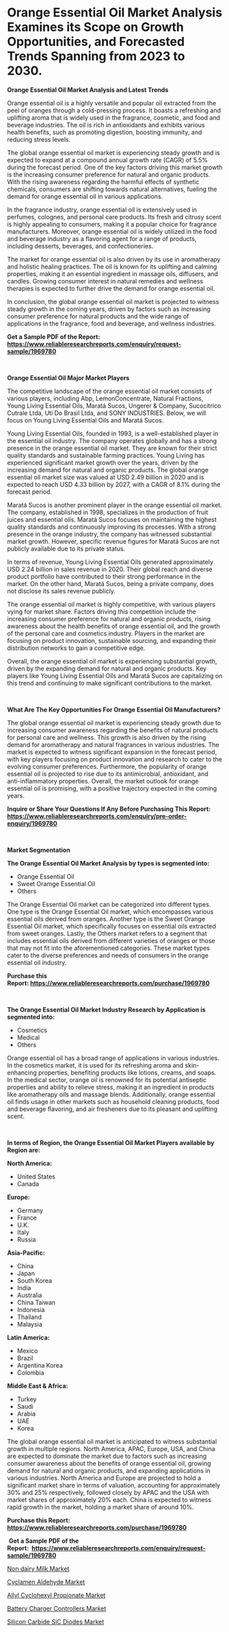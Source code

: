 <p><h1>Orange Essential Oil Market Analysis Examines its Scope on Growth Opportunities, and Forecasted Trends Spanning from 2023 to 2030.</h1></p><p><strong>Orange Essential Oil Market Analysis and Latest Trends</strong></p>
<p><p>Orange essential oil is a highly versatile and popular oil extracted from the peel of oranges through a cold-pressing process. It boasts a refreshing and uplifting aroma that is widely used in the fragrance, cosmetic, and food and beverage industries. The oil is rich in antioxidants and exhibits various health benefits, such as promoting digestion, boosting immunity, and reducing stress levels.</p><p>The global orange essential oil market is experiencing steady growth and is expected to expand at a compound annual growth rate (CAGR) of 5.5% during the forecast period. One of the key factors driving this market growth is the increasing consumer preference for natural and organic products. With the rising awareness regarding the harmful effects of synthetic chemicals, consumers are shifting towards natural alternatives, fueling the demand for orange essential oil in various applications.</p><p>In the fragrance industry, orange essential oil is extensively used in perfumes, colognes, and personal care products. Its fresh and citrusy scent is highly appealing to consumers, making it a popular choice for fragrance manufacturers. Moreover, orange essential oil is widely utilized in the food and beverage industry as a flavoring agent for a range of products, including desserts, beverages, and confectioneries.</p><p>The market for orange essential oil is also driven by its use in aromatherapy and holistic healing practices. The oil is known for its uplifting and calming properties, making it an essential ingredient in massage oils, diffusers, and candles. Growing consumer interest in natural remedies and wellness therapies is expected to further drive the demand for orange essential oil.</p><p>In conclusion, the global orange essential oil market is projected to witness steady growth in the coming years, driven by factors such as increasing consumer preference for natural products and the wide range of applications in the fragrance, food and beverage, and wellness industries.</p></p>
<p><strong>Get a Sample PDF of the Report:&nbsp; <a href="https://www.reliableresearchreports.com/enquiry/request-sample/1969780">https://www.reliableresearchreports.com/enquiry/request-sample/1969780</a></strong></p>
<p>&nbsp;</p>
<p><strong>Orange Essential Oil Major Market Players</strong></p>
<p><p>The competitive landscape of the orange essential oil market consists of various players, including Abp, LemonConcentrate, Natural Fractions, Young Living Essential Oils, Maratá Sucos, Ungerer & Company, Sucocitrico Cutrale Ltda, Uti Do Brasil Ltda, and SONY INDUSTRIES. Below, we will focus on Young Living Essential Oils and Maratá Sucos.</p><p>Young Living Essential Oils, founded in 1993, is a well-established player in the essential oil industry. The company operates globally and has a strong presence in the orange essential oil market. They are known for their strict quality standards and sustainable farming practices. Young Living has experienced significant market growth over the years, driven by the increasing demand for natural and organic products. The global orange essential oil market size was valued at USD 2.49 billion in 2020 and is expected to reach USD 4.33 billion by 2027, with a CAGR of 8.1% during the forecast period.</p><p>Maratá Sucos is another prominent player in the orange essential oil market. The company, established in 1998, specializes in the production of fruit juices and essential oils. Maratá Sucos focuses on maintaining the highest quality standards and continuously improving its processes. With a strong presence in the orange industry, the company has witnessed substantial market growth. However, specific revenue figures for Maratá Sucos are not publicly available due to its private status.</p><p>In terms of revenue, Young Living Essential Oils generated approximately USD 2.24 billion in sales revenue in 2020. Their global reach and diverse product portfolio have contributed to their strong performance in the market. On the other hand, Maratá Sucos, being a private company, does not disclose its sales revenue publicly.</p><p>The orange essential oil market is highly competitive, with various players vying for market share. Factors driving this competition include the increasing consumer preference for natural and organic products, rising awareness about the health benefits of orange essential oil, and the growth of the personal care and cosmetics industry. Players in the market are focusing on product innovation, sustainable sourcing, and expanding their distribution networks to gain a competitive edge.</p><p>Overall, the orange essential oil market is experiencing substantial growth, driven by the expanding demand for natural and organic products. Key players like Young Living Essential Oils and Maratá Sucos are capitalizing on this trend and continuing to make significant contributions to the market.</p></p>
<p>&nbsp;</p>
<p><strong>What Are The Key Opportunities For Orange Essential Oil Manufacturers?</strong></p>
<p><p>The global orange essential oil market is experiencing steady growth due to increasing consumer awareness regarding the benefits of natural products for personal care and wellness. This growth is also driven by the rising demand for aromatherapy and natural fragrances in various industries. The market is expected to witness significant expansion in the forecast period, with key players focusing on product innovation and research to cater to the evolving consumer preferences. Furthermore, the popularity of orange essential oil is projected to rise due to its antimicrobial, antioxidant, and anti-inflammatory properties. Overall, the market outlook for orange essential oil is promising, with a positive trajectory expected in the coming years.</p></p>
<p><strong>Inquire or Share Your Questions If Any Before Purchasing This Report: <a href="https://www.reliableresearchreports.com/enquiry/pre-order-enquiry/1969780">https://www.reliableresearchreports.com/enquiry/pre-order-enquiry/1969780</a></strong></p>
<p>&nbsp;</p>
<p><strong>Market Segmentation</strong></p>
<p><strong>The Orange Essential Oil Market Analysis by types is segmented into:</strong></p>
<p><ul><li>Orange Essential Oil</li><li>Sweet Oramge Essential Oil</li><li>Others</li></ul></p>
<p><p>The Orange Essential Oil market can be categorized into different types. One type is the Orange Essential Oil market, which encompasses various essential oils derived from oranges. Another type is the Sweet Orange Essential Oil market, which specifically focuses on essential oils extracted from sweet oranges. Lastly, the Others market refers to a segment that includes essential oils derived from different varieties of oranges or those that may not fit into the aforementioned categories. These market types cater to the diverse preferences and needs of consumers in the orange essential oil industry.</p></p>
<p><strong>Purchase this Report:&nbsp;<a href="https://www.reliableresearchreports.com/purchase/1969780">https://www.reliableresearchreports.com/purchase/1969780</a></strong></p>
<p>&nbsp;</p>
<p><strong>The Orange Essential Oil Market Industry Research by Application is segmented into:</strong></p>
<p><ul><li>Cosmetics</li><li>Medical</li><li>Others</li></ul></p>
<p><p>Orange essential oil has a broad range of applications in various industries. In the cosmetics market, it is used for its refreshing aroma and skin-enhancing properties, benefiting products like lotions, creams, and soaps. In the medical sector, orange oil is renowned for its potential antiseptic properties and ability to relieve stress, making it an ingredient in products like aromatherapy oils and massage blends. Additionally, orange essential oil finds usage in other markets such as household cleaning products, food and beverage flavoring, and air fresheners due to its pleasant and uplifting scent.</p></p>
<p>&nbsp;</p>
<p><strong>In terms of Region, the Orange Essential Oil Market Players available by Region are:</strong></p>
<p>
    <p> <strong> North America: </strong>
        <ul>
            <li>United States</li>
            <li>Canada</li>
        </ul>
        </p> 
    <p> <strong> Europe: </strong>
        <ul>
            <li>Germany</li>
            <li>France</li>
            <li>U.K.</li>
            <li>Italy</li>
            <li>Russia</li>
        </ul>
        </p> 
    <p> <strong> Asia-Pacific: </strong>
        <ul>
            <li>China</li>
            <li>Japan</li>
            <li>South Korea</li>
            <li>India</li>
            <li>Australia</li>
            <li>China Taiwan</li>
            <li>Indonesia</li>
            <li>Thailand</li>
            <li>Malaysia</li>
        </ul>
        </p> 
    <p> <strong> Latin America: </strong>
        <ul>
            <li>Mexico</li>
            <li>Brazil</li>
            <li>Argentina Korea</li>
            <li>Colombia</li>
        </ul>
        </p> 
    <p> <strong> Middle East & Africa: </strong>
        <ul>
            <li>Turkey</li>
            <li>Saudi</li>
            <li>Arabia</li>
            <li>UAE</li>
            <li>Korea</li>
        </ul>
    </p>
    </p>
<p><p>The global orange essential oil market is anticipated to witness substantial growth in multiple regions. North America, APAC, Europe, USA, and China are expected to dominate the market due to factors such as increasing consumer awareness about the benefits of orange essential oil, growing demand for natural and organic products, and expanding applications in various industries. North America and Europe are projected to hold a significant market share in terms of valuation, accounting for approximately 30% and 25% respectively, followed closely by APAC and the USA with market shares of approximately 20% each. China is expected to witness rapid growth in the market, holding a market share of around 10%.</p></p>
<p><strong>Purchase this Report: <a href="https://www.reliableresearchreports.com/purchase/1969780">https://www.reliableresearchreports.com/purchase/1969780</a></strong></p>
<p>&nbsp;<strong>Get a Sample PDF of the Report:&nbsp;&nbsp;<a href="https://www.reliableresearchreports.com/enquiry/request-sample/1969780">https://www.reliableresearchreports.com/enquiry/request-sample/1969780</a></strong></p>
<p><strong></strong></p>
<p><p><a href="https://medium.com/@abbieparker1964/non-dairy-milk-market-share-evolution-and-market-growth-trends-2023-2030-b4aee32da9e4">Non dairy Milk Market</a></p><p><a href="https://github.com/kholmovskayalyudmila/Market-Research-Report-List-1/blob/main/cyclamen-aldehyde-market.md">Cyclamen Aldehyde Market</a></p><p><a href="https://github.com/zebdakicsin/Market-Research-Report-List-1/blob/main/allyl-cyclohexyl-propionate-market.md">Allyl Cyclohexyl Propionate Market</a></p><p><a href="https://medium.com/@elzaziemann1943/battery-charger-controllers-market-analysis-its-cagr-market-segmentation-and-global-industry-eafd662ad9cd">Battery Charger Controllers Market</a></p><p><a href="https://medium.com/@vallieemard78/silicon-carbide-sic-diodes-market-analysis-and-sze-forecasted-for-period-from-2023-to-2030-aab91c527da8">Silicon Carbide SiC Diodes Market</a></p></p>